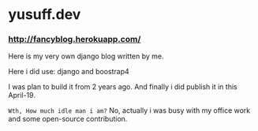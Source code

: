 # yusuff.dev

### http://fancyblog.herokuapp.com/
Here is my very own django blog written by me.

Here i did use: django and boostrap4

I was plan to build it from 2 years ago. And finally i did publish it in this April-19.

`Wth, How much idle man i am?` No, actually i was busy with my office work and some open-source contribution.
